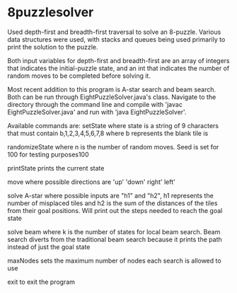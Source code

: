 # 8puzzlesolver

Used depth-first and breadth-first traversal to solve an 8-puzzle.  Various data structures were used, with stacks and queues being used primarily to print the solution to the puzzle.

Both input variables for depth-first and breadth-first are an array of integers that indicates the initial-puzzle state, and an int that indicates the number of random moves to be completed before solving it.

Most recent addition to this program is A-star search and beam search. Both can be run through EightPuzzleSolver.java's class. Navigate to the directory through the command line and compile with 'javac EightPuzzleSolver.java' and run with 'java EightPuzzleSolver'.

Available commands are:
setState <state> where state is a string of 9 characters that must contain b,1,2,3,4,5,6,7,8 where b represents the blank tile is

randomizeState <n> where n is the number of random moves. Seed is set for 100 for testing purposes100

printState prints the current state

move <direction> where possible directions are 'up' 'down' right' left'

solve A-star <heuristic> where possible inputs are "h1" and "h2", h1 represents the number of misplaced tiles and h2 is the sum of the 
distances of the tiles from their goal positions. Will print out the steps needed to reach the goal state

solve beam <k> where k is the number of states for local beam search. Beam search diverts from the traditional beam search because it prints the path instead of just the goal state

maxNodes <n> sets the maximum number of nodes each search is allowed to use

exit to exit the program

